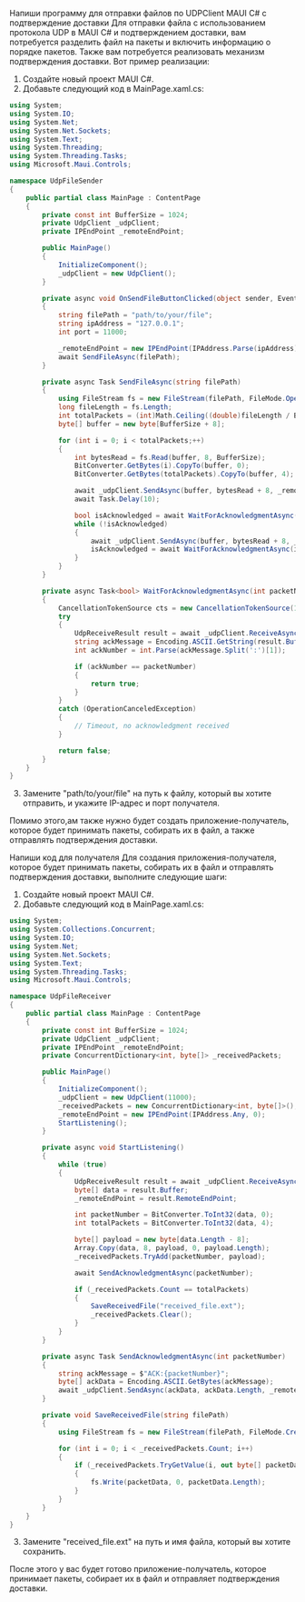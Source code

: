 Напиши программу для отправки файлов по UDPClient MAUI C# с подтверждение доставки 
Для отправки файла с использованием протокола UDP в MAUI C# и подтверждением доставки, вам потребуется разделить файл на пакеты и включить информацию о порядке пакетов. Также вам потребуется реализовать механизм подтверждения доставки. Вот пример реализации:

1. Создайте новый проект MAUI C#.
2. Добавьте следующий код в MainPage.xaml.cs:

```csharp
using System;
using System.IO;
using System.Net;
using System.Net.Sockets;
using System.Text;
using System.Threading;
using System.Threading.Tasks;
using Microsoft.Maui.Controls;

namespace UdpFileSender
{
    public partial class MainPage : ContentPage
    {
        private const int BufferSize = 1024;
        private UdpClient _udpClient;
        private IPEndPoint _remoteEndPoint;

        public MainPage()
        {
            InitializeComponent();
            _udpClient = new UdpClient();
        }

        private async void OnSendFileButtonClicked(object sender, EventArgs e)
        {
            string filePath = "path/to/your/file";
            string ipAddress = "127.0.0.1";
            int port = 11000;

            _remoteEndPoint = new IPEndPoint(IPAddress.Parse(ipAddress), port);
            await SendFileAsync(filePath);
        }

        private async Task SendFileAsync(string filePath)
        {
            using FileStream fs = new FileStream(filePath, FileMode.Open, FileAccess.Read);
            long fileLength = fs.Length;
            int totalPackets = (int)Math.Ceiling((double)fileLength / BufferSize);
            byte[] buffer = new byte[BufferSize + 8];

            for (int i = 0; i < totalPackets;++)
            {
                int bytesRead = fs.Read(buffer, 8, BufferSize);
                BitConverter.GetBytes(i).CopyTo(buffer, 0);
                BitConverter.GetBytes(totalPackets).CopyTo(buffer, 4);

                await _udpClient.SendAsync(buffer, bytesRead + 8, _remoteEndPoint);
                await Task.Delay(10);

                bool isAcknowledged = await WaitForAcknowledgmentAsync(i);
                while (!isAcknowledged)
                {
                    await _udpClient.SendAsync(buffer, bytesRead + 8, _remoteEndPoint);
                    isAcknowledged = await WaitForAcknowledgmentAsync(i);
                }
            }
        }

        private async Task<bool> WaitForAcknowledgmentAsync(int packetNumber)
        {
            CancellationTokenSource cts = new CancellationTokenSource(1000);
            try
            {
                UdpReceiveResult result = await _udpClient.ReceiveAsync().WithCancellation(cts.Token);
                string ackMessage = Encoding.ASCII.GetString(result.Buffer);
                int ackNumber = int.Parse(ackMessage.Split(':')[1]);

                if (ackNumber == packetNumber)
                {
                    return true;
                }
            }
            catch (OperationCanceledException)
            {
                // Timeout, no acknowledgment received
            }

            return false;
        }
    }
}
```

3. Замените "path/to/your/file" на путь к файлу, который вы хотите отправить, и укажите IP-адрес и порт получателя.

Помимо этого,ам также нужно будет создать приложение-получатель, которое будет принимать пакеты, собирать их в файл, а также отправлять подтверждения доставки.

Напиши код для получателя 
Для создания приложения-получателя, которое будет принимать пакеты, собирать их в файл и отправлять подтверждения доставки, выполните следующие шаги:

1. Создайте новый проект MAUI C#.
2. Добавьте следующий код в MainPage.xaml.cs:

```csharp
using System;
using System.Collections.Concurrent;
using System.IO;
using System.Net;
using System.Net.Sockets;
using System.Text;
using System.Threading.Tasks;
using Microsoft.Maui.Controls;

namespace UdpFileReceiver
{
    public partial class MainPage : ContentPage
    {
        private const int BufferSize = 1024;
        private UdpClient _udpClient;
        private IPEndPoint _remoteEndPoint;
        private ConcurrentDictionary<int, byte[]> _receivedPackets;

        public MainPage()
        {
            InitializeComponent();
            _udpClient = new UdpClient(11000);
            _receivedPackets = new ConcurrentDictionary<int, byte[]>();
            _remoteEndPoint = new IPEndPoint(IPAddress.Any, 0);
            StartListening();
        }

        private async void StartListening()
        {
            while (true)
            {
                UdpReceiveResult result = await _udpClient.ReceiveAsync();
                byte[] data = result.Buffer;
                _remoteEndPoint = result.RemoteEndPoint;

                int packetNumber = BitConverter.ToInt32(data, 0);
                int totalPackets = BitConverter.ToInt32(data, 4);

                byte[] payload = new byte[data.Length - 8];
                Array.Copy(data, 8, payload, 0, payload.Length);
                _receivedPackets.TryAdd(packetNumber, payload);

                await SendAcknowledgmentAsync(packetNumber);

                if (_receivedPackets.Count == totalPackets)
                {
                    SaveReceivedFile("received_file.ext");
                    _receivedPackets.Clear();
                }
            }
        }

        private async Task SendAcknowledgmentAsync(int packetNumber)
        {
            string ackMessage = $"ACK:{packetNumber}";
            byte[] ackData = Encoding.ASCII.GetBytes(ackMessage);
            await _udpClient.SendAsync(ackData, ackData.Length, _remoteEndPoint);
        }

        private void SaveReceivedFile(string filePath)
        {
            using FileStream fs = new FileStream(filePath, FileMode.Create, FileAccess.Write);

            for (int i = 0; i < _receivedPackets.Count; i++)
            {
                if (_receivedPackets.TryGetValue(i, out byte[] packetData))
                {
                    fs.Write(packetData, 0, packetData.Length);
                }
            }
        }
    }
}
```

3. Замените "received_file.ext" на путь и имя файла, который вы хотите сохранить.

После этого у вас будет готово приложение-получатель, которое принимает пакеты, собирает их в файл и отправляет подтверждения доставки.